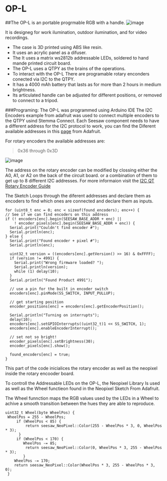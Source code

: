 # OP-L
##The OP-L is an portable progrmable RGB with a handle. 
![image](https://user-images.githubusercontent.com/98760075/169195585-2c031e6e-ce47-465b-a5a6-c0676219cad4.png)

It is designeg for work ilumination, outdoor ilumination, and for video recordings. 
- The case is 3D printed using ABS like resin. 
- It uses an acrylic panel as a difuser.
- The It uses a matrix ws2812b addressable LEDs, soldered to hand mande printed circuit board.
- The OP-L uses a QTPY  as the brains of the operations.
- To interact with the OP-L There are programable rotary enconders conected via I2C to the QTPY. 
- It has a 4000 mAh battery that lasts as for more than 2 hours in medium brightness.
- Its articulated handle can be adjusted for different positions, or removed to connect to a tripod.

###Programing: 
The OP-L was programmed using Arduino IDE
The I2C Encoders example from adafruit was used to connect multiple encoders to the QTPY usind Stemma Connect. 
Each Seesaw component needs to have a different address for the I2C protocol to work, you can find the Diferent available addresses in this [page](https://learn.adafruit.com/i2c-addresses/the-list) from Adafruit.

For rotary encoders the available addresses are: 
> 0x36 through 0x3D

![image](https://user-images.githubusercontent.com/98760075/169197235-8c63146c-09c5-4231-9703-6ce4a8748de4.png)

The address on the rotary encoder can be modified by clossing either the A0, A1, or A2 on the back of the circuit board. or a combination of them to get up to 8 different I2C addresses. For more informaion visit the [I2C QT Rotary Encoder Guide](https://learn.adafruit.com/adafruit-i2c-qt-rotary-encoder)  

The Sketch Loops through the diferent addresses and declare them as encoders to find which ones are connected and declare them as inputs. 

    for (uint8_t enc = 0; enc < sizeof(found_encoders); enc++) {
    // See if we can find encoders on this address
    if (! encoders[enc].begin(SEESAW_BASE_ADDR + enc) ||
        ! encoder_pixels[enc].begin(SEESAW_BASE_ADDR + enc)) {
      Serial.print("Couldn't find encoder #");
      Serial.println(enc);
    } else {
      Serial.print("Found encoder + pixel #");
      Serial.println(enc);

      uint32_t version = ((encoders[enc].getVersion() >> 16) & 0xFFFF);
      if (version != 4991) {
        Serial.print("Wrong firmware loaded? ");
        Serial.println(version);
        while (1) delay(10);
      }
      Serial.println("Found Product 4991");

      // use a pin for the built in encoder switch
      encoders[enc].pinMode(SS_SWITCH, INPUT_PULLUP);

      // get starting position
      encoder_positions[enc] = encoders[enc].getEncoderPosition();

      Serial.println("Turning on interrupts");
      delay(10);
      encoders[enc].setGPIOInterrupts((uint32_t)1 << SS_SWITCH, 1);
      encoders[enc].enableEncoderInterrupt();

      // set not so bright!
      encoder_pixels[enc].setBrightness(30);
      encoder_pixels[enc].show();

      found_encoders[enc] = true;
    }

This part of the code inicialices the rotary encoder as well as the neopixel inside the rotary encooder board. 

To controll the Addressable LEDs on the OP-L, the Neopixel Library Is used as well as the Wheel functieon found in the Neopixel Sketch From Adafruit. 

The Wheel funnction maps the RGB values used by the LEDs in a Wheel to achive a smooth transition between the hues they are able to reproduce. 
        
    uint32_t Wheel(byte WheelPos) {
     WheelPos = 255 - WheelPos;
         if (WheelPos < 85) {
             return seesaw_NeoPixel::Color(255 - WheelPos * 3, 0, WheelPos * 3);
          }
         if (WheelPos < 170) {
            WheelPos -= 85;
             return seesaw_NeoPixel::Color(0, WheelPos * 3, 255 - WheelPos * 3);
            }
        WheelPos -= 170;
        return seesaw_NeoPixel::Color(WheelPos * 3, 255 - WheelPos * 3, 0);
     }






